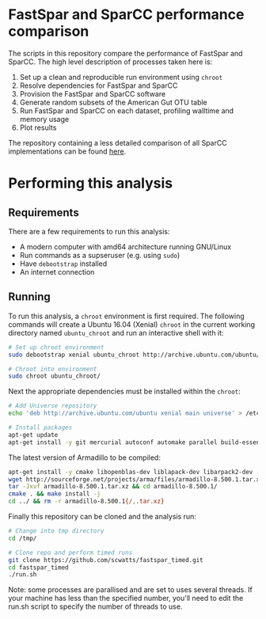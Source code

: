 # FastSpar and SparCC performance comparison
The scripts in this repository compare the performance of FastSpar and SparCC. The high level description of processes taken here is:
1. Set up a clean and reproducible run environment using `chroot`
2. Resolve dependencies for FastSpar and SparCC
3. Provision the FastSpar and SparCC software
4. Generate random subsets of the American Gut OTU table
5. Run FastSpar and SparCC on each dataset, profiling walltime and memory usage
6. Plot results

The repository containing a less detailed comparison of all SparCC implementations can be found [here](https://github.com/scwatts/sparcc_implementation_comparison).

# Performing this analysis
## Requirements
There are a few requirements to run this analysis:
* A modern computer with amd64 architecture running GNU/Linux
* Run commands as a supseruser (e.g. using `sudo`)
* Have `debootstrap` installed
* An internet connection

## Running
To run this analysis, a `chroot` environment is first required. The following commands will create a Ubuntu 16.04 (Xenial) `chroot` in the current working directory named `ubuntu_chroot` and run an interactive shell with it:
```bash
# Set up chroot environment
sudo debootstrap xenial ubuntu_chroot http://archive.ubuntu.com/ubuntu/

# Chroot into environment
sudo chroot ubuntu_chroot/
```

Next the appropriate dependencies must be installed within the `chroot`:
```bash
# Add Universe repository
echo 'deb http://archive.ubuntu.com/ubuntu xenial main universe' > /etc/apt/sources.list

# Install packages
apt-get update
apt-get install -y git mercurial autoconf automake parallel build-essential libgsl-dev libopenblas-dev python-numpy python-pandas time wget r-base-core ca-certificates --no-install-recommends
```

The latest version of Armadillo to be compiled:
```bash
apt-get install -y cmake libopenblas-dev liblapack-dev libarpack2-dev
wget http://sourceforge.net/projects/arma/files/armadillo-8.500.1.tar.xz
tar -Jxvf armadillo-8.500.1.tar.xz && cd armadillo-8.500.1/
cmake . && make install -j
cd ../ && rm -r armadillo-8.500.1{/,.tar.xz}
```

Finally this repository can be cloned and the analysis run:
```bash
# Change into tmp directory
cd /tmp/

# Clone repo and perform timed runs
git clone https://github.com/scwatts/fastspar_timed.git
cd fastspar_timed
./run.sh
```

Note: some processes are parallised and are set to uses several threads. If your machine has less than the specified number, you'll need to edit the run.sh script to specify the number of threads to use.
